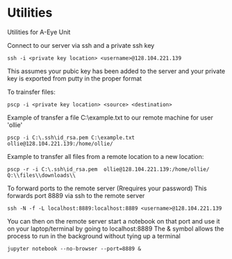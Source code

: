 # Utilities
Utilities for A-Eye Unit

Connect to our server via ssh and a private ssh key

`ssh -i <private key location> <username>@128.104.221.139`

This assumes your pubic key has been added to the server and your private key is exported from putty in the proper format

To trainsfer files:

`pscp -i <private key location> <source> <destination>`

Example of transfer a file C:\example.txt to our remote machine for user 'ollie'

`pscp -i C:\.ssh\id_rsa.pem C:\example.txt ollie@128.104.221.139:/home/ollie/`

Example to transfer all files from a remote location to a new location:


`pscp -r -i C:\.ssh\id_rsa.pem  ollie@128.104.221.139:/home/ollie/ Q:\\files\\downloads\\`

To forward ports to the remote server (Rrequires your password)
This forwards port 8889 via ssh to the remote server

`ssh -N -f -L localhost:8889:localhost:8889 <username>@128.104.221.139` 

You can then on the remote server start a notebook on that port and use it on your laptop/terminal by going to localhost:8889
The & symbol allows the process to run in the background without tying up a terminal 

`jupyter notebook --no-browser --port=8889 &`


